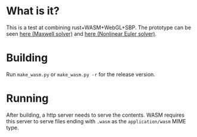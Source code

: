 # What is it?

This is a test at combining rust+WASM+WebGL+SBP. The prototype can be seen [here (Maxwell solver)](https://ulimoen.dev/physics/websbp/maxwell) and [here (Nonlinear Euler solver)](https://ulimoen.dev/physics/websbp/euler).

# Building
Run `make_wasm.py` or `make_wasm.py -r` for the release version.

# Running
After building, a http server needs to serve the contents. WASM requires this server to serve files ending with `.wasm` as the `application/wasm` MIME type.
